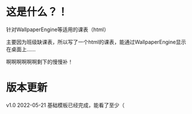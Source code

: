 # 这是什么？！
针对WallpaperEngine等适用的课表（html）

主要因为班级缺课表，所以写了一个html的课表，能通过WallpaperEngine显示在桌面上......

啊啊啊啊啊啊剩下的慢慢补！

# 版本更新
v1.0 2022-05-21 基础模板已经完成，能看了至少（
